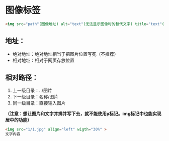# 图像标签

```html
<img src="path"(图像地址) alt="text"(无法显示图像时的替代文字) title="text"(鼠标悬停显示文字) width="x"(图像宽度)(横) height="y"(图像高度(单位为px))(竖)/>(vspace 垂直边距 hspace 水平边距)
```

## 地址：

- 绝对地址：绝对地址相当于把图片位置写死（不推荐）
- 相对地址：相对于网页存放位置

## 相对路径：

1. 上一级目录：../图片
2. 下一级目录：名称/图片
3. 同一级目录：直接输入图片

**（注意：想让图片和文字并排并写下去，就不能使用p标记。img标记中也能实现居中的功能）**

```html
<img src="1/1.jpg" align="left" wigth="30%" >    
文字内容
```


